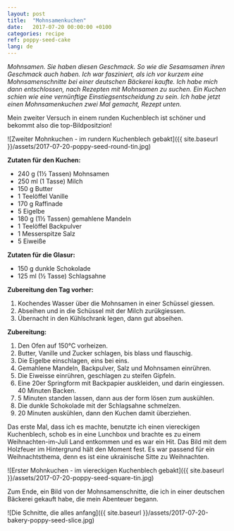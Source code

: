 ```yaml
---
layout: post
title:  "Mohnsamenkuchen"
date:   2017-07-20 00:00:00 +0100
categories: recipe
ref: poppy-seed-cake
lang: de
---
```


*Mohnsamen. Sie haben diesen Geschmack. So wie die Sesamsamen ihren Geschmack auch haben. Ich war fasziniert, als ich vor kurzem eine Mohnsamenschnitte bei einer deutschen Bäckerei kaufte. Ich habe mich dann entschlossen, nach Rezepten mit Mohnsamen zu suchen. Ein Kuchen schien wie eine vernünftige Einstiegsentscheidung zu sein. Ich habe jetzt einen Mohnsamenkuchen zwei Mal gemacht, Rezept unten.*

Mein zweiter Versuch in einem runden Kuchenblech ist schöner und bekommt also die top-Bildpositzion!

![Zweiter Mohnkuchen  - im rundern Kuchenblech gebakt]({{ site.baseurl }}/assets/2017-07-20-poppy-seed-round-tin.jpg)

**Zutaten für den Kuchen:**
* 240 g (1½ Tassen) Mohnsamen
* 250 ml (1 Tasse) Milch
* 150 g Butter
* 1 Teelöffel Vanille
* 170 g Raffinade
* 5 Eigelbe
* 180 g (1½ Tassen) gemahlene Mandeln
* 1 Teelöffel Backpulver
* 1 Messerspitze Salz
* 5 Eiweiße

**Zutaten für die Glasur:**
* 150 g dunkle Schokolade
* 125 ml (½ Tasse) Schlagsahne

**Zubereitung den Tag vorher:**
1. Kochendes Wasser über die Mohnsamen in einer Schüssel giessen.
2. Abseihen und in die Schüssel  mit der Milch zurükgiessen.
3. Übernacht in den Kühlschrank legen, dann gut abseihen.

**Zubereitung:**
1. Den Ofen auf 150°C vorheizen.
2. Butter, Vanille und Zucker schlagen, bis blass und flauschig.
3. Die Eigelbe einschlagen, eins bei eins.
4. Gemahlene Mandeln, Backpulver, Salz und Mohnsamen einrühren.
5. Die Eiweisse einrühren, geschlagen zu steifen Gipfeln.
6. Eine 20er Springform mit Backpapier auskleiden, und darin eingiessen. 40 Minuten Backen.
7. 5 Minuten standen lassen, dann aus der form lösen zum auskühlen.
8. Die dunkle Schokolade mit der Schlagsahne schmelzen.
9. 20 Minuten auskühlen, dann den Kuchen damit überziehen.

Das erste Mal, dass ich es machte, benutzte ich einen viereckigen Kuchenblech, schob es in eine Lunchbox und brachte es zu einem Weihnachten-im-Juli Land entkommen und es war ein Hit. Das Bild mit dem Holzfeuer im Hintergrund hält den Moment fest. Es war passend für ein Weihnachtsthema, denn es ist eine ukrainische Sitte zu Weihnachten.

![Erster Mohnkuchen  - im viereckigen Kuchenblech gebakt]({{ site.baseurl }}/assets/2017-07-20-poppy-seed-square-tin.jpg)

Zum Ende, ein Bild von der Mohnsamenschnitte, die ich in einer deutschen Bäckerei gekauft habe, die mein Abenteuer begann.

![Die Schnitte, die alles anfang]({{ site.baseurl }}/assets/2017-07-20-bakery-poppy-seed-slice.jpg)
